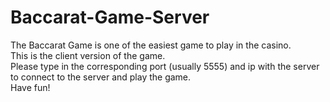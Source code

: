 # Baccarat-Game-Server
The Baccarat Game is one of the easiest game to play in the casino. \
This is the client version of the game. \
Please type in the corresponding port (usually 5555) and ip with the server to connect to the server and play the game. \
Have fun!
